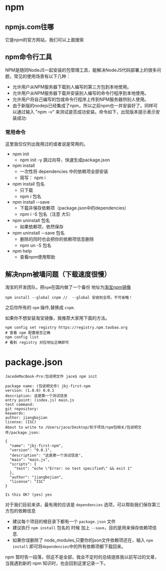 <img src="https://raw.githubusercontent.com/webbj97/summary/master/Images/NodeImg/npmLogo.jpg" alt="">

# npm

## npmjs.com往哪
它是npm的官方网站，我们可以上面搜索

## npm命令行工具

NPM是随同NodeJS一起安装的包管理工具，能解决NodeJS代码部署上的很多问题，常见的使用场景有以下几种：

- 允许用户从NPM服务器下载别人编写的第三方包到本地使用。
- 允许用户从NPM服务器下载并安装别人编写的命令行程序到本地使用。
- 允许用户将自己编写的包或命令行程序上传到NPM服务器供别人使用。
- 由于新版的nodejs已经集成了npm，所以之前npm也一并安装好了。同样可以通过输入 "npm -v" 来测试是否成功安装。命令如下，出现版本提示表示安装成功:

### 常用命令
这里我仅仅列出我用过的或者说是常用的。
- npm init 
  * npm init -y 跳过向导，快速生成package.json
- npm install
  * 一次性将 dependencies 中的依赖项全部安装
  * 简写： npm i
- npm install 包名   
  * 只下载
  * npm i 包名
- npm install --save   
  * 下载并保存依赖项（package.json中的dependencies）
  * npm i -S 包名（注意 大S）
- npm uninstall 包名
  * 如果依赖项，依然保存
- npm uninstall --save 包名
  * 删除的同时也会把你的依赖项信息删除
  * npm un -S 包名
- npm help
  * 查看npm使用帮助
  
## 解决npm被墙问题（下载速度很慢）

淘宝的开发团队，把`npm`在国内做了一个备份  地址为[淘宝npm镜像](https://npm.taobao.org/)
```shell
npm install --global cnpm //  --global 安装到全局，不可省略！  
```
之后你所有的 `npm` 操作,替换成 `cnpm`.

如果你不想安装淘宝镜像，我推荐大家用下面的方法。
```shell
npm config set registry https://registry.npm.taobao.org
# 查看 npm 配置是否正确
npm config list 
# 看到 registry 对应地址正确即可
```

# package.json

``` shell
JacedeMacBook-Pro:包说明文件 jace$ npm init
 
package name: (包说明文件) jbj-first-npm
version: (1.0.0) 0.0.1
description: 这是第一个测试信息
entry point: (index.js) main.js
test command: 
git repository: 
keywords: 
author: jiangbojian
license: (ISC) 
About to write to /Users/jace/Desktop/轮子项目/npm包相关/包说明文件/package.json:

{
  "name": "jbj-first-npm",
  "version": "0.0.1",
  "description": "这是第一个测试信息",
  "main": "main.js",
  "scripts": {
    "test": "echo \"Error: no test specified\" && exit 1"
  },
  "author": "jiangbojian",
  "license": "ISC"
}

Is this OK? (yes) yes

 ```
 对于我们目前来讲，最有用的应该是 `dependencies` 选项，可以帮助我们保存第三方包的依赖信息
 - 建议每个项目的根目录下都有一个 `package.json` 文件
 - 建议执行 `npm install` 包名的 时候 加上 `--save`，目的是用来保存依赖项信息.
 - 如果你误删除了 node_modules,只要你的json文件依赖项还在，输入 `npm install` 即可将`dependencies`中的所有依赖项都下载回来。
 

npm 暂时告一段落，但这不是全部，我会不定时的总结提炼我以前写过的文章，当我遇到新的 npm 知识时，也会回到这里记录一下。


